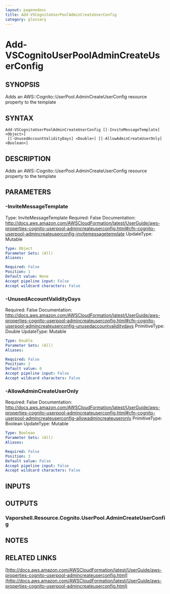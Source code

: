 ```yaml
---
layout: pagenodesc
title: Add-VSCognitoUserPoolAdminCreateUserConfig
category: glossary
---
```


# Add-VSCognitoUserPoolAdminCreateUserConfig

## SYNOPSIS
Adds an AWS::Cognito::UserPool.AdminCreateUserConfig resource property to the template

## SYNTAX

```
Add-VSCognitoUserPoolAdminCreateUserConfig [[-InviteMessageTemplate] <Object>]
 [[-UnusedAccountValidityDays] <Double>] [[-AllowAdminCreateUserOnly] <Boolean>]
```

## DESCRIPTION
Adds an AWS::Cognito::UserPool.AdminCreateUserConfig resource property to the template

## PARAMETERS

### -InviteMessageTemplate
Type: InviteMessageTemplate
Required: False
Documentation: http://docs.aws.amazon.com/AWSCloudFormation/latest/UserGuide/aws-properties-cognito-userpool-admincreateuserconfig.html#cfn-cognito-userpool-admincreateuserconfig-invitemessagetemplate
UpdateType: Mutable

```yaml
Type: Object
Parameter Sets: (All)
Aliases: 

Required: False
Position: 1
Default value: None
Accept pipeline input: False
Accept wildcard characters: False
```

### -UnusedAccountValidityDays
Required: False
Documentation: http://docs.aws.amazon.com/AWSCloudFormation/latest/UserGuide/aws-properties-cognito-userpool-admincreateuserconfig.html#cfn-cognito-userpool-admincreateuserconfig-unusedaccountvaliditydays
PrimitiveType: Double
UpdateType: Mutable

```yaml
Type: Double
Parameter Sets: (All)
Aliases: 

Required: False
Position: 2
Default value: 0
Accept pipeline input: False
Accept wildcard characters: False
```

### -AllowAdminCreateUserOnly
Required: False
Documentation: http://docs.aws.amazon.com/AWSCloudFormation/latest/UserGuide/aws-properties-cognito-userpool-admincreateuserconfig.html#cfn-cognito-userpool-admincreateuserconfig-allowadmincreateuseronly
PrimitiveType: Boolean
UpdateType: Mutable

```yaml
Type: Boolean
Parameter Sets: (All)
Aliases: 

Required: False
Position: 3
Default value: False
Accept pipeline input: False
Accept wildcard characters: False
```

## INPUTS

## OUTPUTS

### Vaporshell.Resource.Cognito.UserPool.AdminCreateUserConfig

## NOTES

## RELATED LINKS

[http://docs.aws.amazon.com/AWSCloudFormation/latest/UserGuide/aws-properties-cognito-userpool-admincreateuserconfig.html](http://docs.aws.amazon.com/AWSCloudFormation/latest/UserGuide/aws-properties-cognito-userpool-admincreateuserconfig.html)

